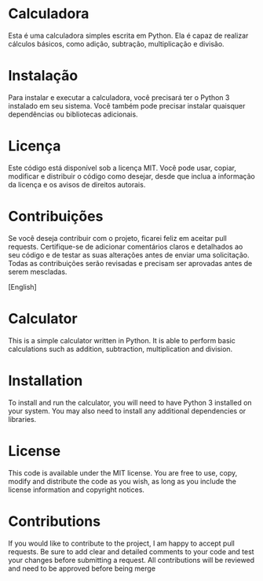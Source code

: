 # Calculadora

Esta é uma calculadora simples escrita em Python. Ela é capaz de realizar cálculos básicos, como adição, subtração, multiplicação e divisão.
# Instalação

Para instalar e executar a calculadora, você precisará ter o Python 3 instalado em seu sistema. Você também pode precisar instalar quaisquer dependências ou bibliotecas adicionais.

# Licença

Este código está disponível sob a licença MIT. Você pode usar, copiar, modificar e distribuir o código como desejar, desde que inclua a informação da licença e os avisos de direitos autorais.

# Contribuições

Se você deseja contribuir com o projeto, ficarei feliz em aceitar pull requests. Certifique-se de adicionar comentários claros e detalhados ao seu código e de testar as suas alterações antes de enviar uma solicitação. Todas as contribuições serão revisadas e precisam ser aprovadas antes de serem mescladas.

[English]

# Calculator

This is a simple calculator written in Python. It is able to perform basic calculations such as addition, subtraction, multiplication and division.

# Installation

To install and run the calculator, you will need to have Python 3 installed on your system. You may also need to install any additional dependencies or libraries.

# License

This code is available under the MIT license. You are free to use, copy, modify and distribute the code as you wish, as long as you include the license information and copyright notices.

# Contributions

If you would like to contribute to the project, I am happy to accept pull requests. Be sure to add clear and detailed comments to your code and test your changes before submitting a request. All contributions will be reviewed and need to be approved before being merge
